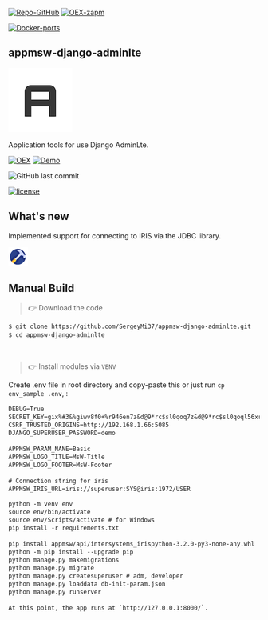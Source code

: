 [![Repo-GitHub](https://img.shields.io/badge/dynamic/xml?color=gold&label=GitHub%20module.xml&prefix=ver.&query=%2F%2FVersion&url=https%3A%2F%2Fraw.githubusercontent.com%2Fsergeymi37%2Fappmsw-django-adminlte%2Fmaster%2Fmodule.xml)](https://raw.githubusercontent.com/sergeymi37/appmsw-django-adminlte/master/module.xml)
[![OEX-zapm](https://img.shields.io/badge/dynamic/json?url=https:%2F%2Fpm.community.intersystems.com%2Fpackages%2Fappmsw-django-adminlte%2F&label=ZPM-pm.community.intersystems.com&query=$.version&color=green&prefix=appmsw-django-adminlte)](https://pm.community.intersystems.com/packages/appmsw-django-adminlte)

[![Docker-ports](https://img.shields.io/badge/dynamic/yaml?color=blue&label=docker-compose&prefix=ports%20-%20&query=%24.services.iris.ports&url=https%3A%2F%2Fraw.githubusercontent.com%2Fsergeymi37%2Fappmsw-django-adminlte%2Fmaster%2Fdocker-compose.yml)](https://raw.githubusercontent.com/sergeymi37/appmsw-django-adminlte/master/docker-compose.yml)

## appmsw-django-adminlte

![](https://raw.githubusercontent.com/SergeyMi37/appmsw-django-adminlte/master/doc/icons/AdminLTELogo.png)

Application tools for use Django AdminLte.

[![OEX](https://img.shields.io/badge/Available%20on-Intersystems%20Open%20Exchange-00b2a9.svg)](https://openexchange.intersystems.com/package/appmsw-django-adminlte) 
[![Demo](https://img.shields.io/badge/Demo%20on-Cloud%20Run%20Deploy-F4A460)](https://appmsw-django-adminlte.demo.community.intersystems.com/apptoolsrest/a/info)

<img alt="GitHub last commit" src="https://img.shields.io/github/last-commit/SergeyMi37/appmsw-django-adminlte">

[![license](https://img.shields.io/badge/License-Apache%202.0-yellow.svg)](https://raw.githubusercontent.com/sergeymi37/appmsw-django-adminlte/master/LICENSE)

## What's new

Implemented support for connecting to IRIS via the JDBC library.

![](https://raw.githubusercontent.com/SergeyMi37/appmsw-django-adminlte/master/doc/icons/logo-apptools.png)

## Manual Build 

> 👉 Download the code  

```bash
$ git clone https://github.com/SergeyMi37/appmsw-django-adminlte.git
$ cd appmsw-django-adminlte
```

<br />

> 👉 Install modules via `VENV`  

Create .env file in root directory and copy-paste this or just run `cp env_sample .env`, :

```
DEBUG=True
SECRET_KEY=gix%#3&%giwv8f0+%r946en7z&d@9*rc$sl0qoq7z&d@9*rc$sl0qoql56xr%bh^w2mj
CSRF_TRUSTED_ORIGINS=http://192.168.1.66:5085
DJANGO_SUPERUSER_PASSWORD=demo

APPMSW_PARAM_NANE=Basic
APPMSW_LOGO_TITLE=MsW-Title
APPMSW_LOGO_FOOTER=MsW-Footer

# Connection string for iris
APPMSW_IRIS_URL=iris://superuser:SYS@iris:1972/USER
```


```
python -m venv env
source env/bin/activate
source env/Scripts/activate # for Windows
pip install -r requirements.txt

pip install appmsw/api/intersystems_irispython-3.2.0-py3-none-any.whl
python -m pip install --upgrade pip
python manage.py makemigrations
python manage.py migrate
python manage.py createsuperuser # adm, developer
python manage.py loaddata db-init-param.json
python manage.py runserver

At this point, the app runs at `http://127.0.0.1:8000/`. 
